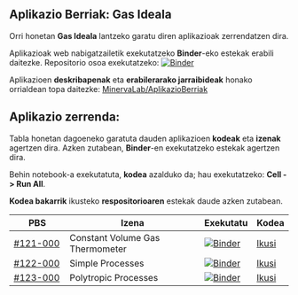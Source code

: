 ## Aplikazio Berriak: Gas Ideala

Orri honetan **Gas Ideala** lantzeko garatu diren aplikazioak zerrendatzen dira.

Aplikazioak web nabigatzailetik exekutatzeko **Binder**-eko estekak erabili daitezke. Repositorio osoa exekutatzeko: <a class="reference external" href="https://mybinder.org/v2/gh/Ikergym/MinervaLab/AplikazioBerriak"><img alt="Binder" src="https://mybinder.org/badge_logo.svg"></a>


Aplikazioen **deskribapenak** eta **erabilerarako jarraibideak** honako orrialdean topa daitezke: [MinervaLab/AplikazioBerriak](https://ikergym.github.io/MinervaLab/landing-page)
<br/>

## Aplikazio zerrenda:

Tabla honetan dagoeneko garatuta dauden aplikazioen **kodeak** eta **izenak** agertzen dira. Azken zutabean, **Binder**-en exekutatzeko estekak agertzen dira.

Behin notebook-a exekutatuta, **kodea** azalduko da; hau exekutatzeko: **Cell -> Run All**.

**Kodea bakarrik** ikusteko **respositorioaren** estekak daude azken zutabean.



<center>
<table >
    <thead>
        <tr>
            <th>PBS </th>
            <th>Izena</th>
            <th>Exekutatu</th>
            <th>Kodea</th>
        </tr>
    </thead>
    <tbody>
        <tr>
            <td width="20%"><a href="https://ikergym.github.io/MinervaLab/%23121-000%20Constant%20Volume%20Gas%20Thermometer.html">#121-000</a></td>
            <td>Constant Volume Gas Thermometer </td>
            <td><a class="reference external" href="https://mybinder.org/v2/gh/Ikergym/MinervaLab/AplikazioBerriak?filepath=apps%2Fideal_gas%2FConstant%20Volume%20Gas%20Thermometer.ipynb"><img alt="Binder" src="https://mybinder.org/badge_logo.svg"></a></td>
            <td><a class="reference external" href=https://github.com/Ikergym/MinervaLab/blob/AplikazioBerriak/apps/ideal_gas/Constant%20Volume%20Gas%20Thermometer.ipynb>Ikusi</td>
        </tr>
        <tr>
            <td><a href="https://ikergym.github.io/MinervaLab/%23122-000%20Simple%20Processes.html">#122-000</a></td>
            <td>Simple Processes</td>
            <td><a class="reference external" href="https://mybinder.org/v2/gh/Ikergym/MinervaLab/AplikazioBerriak?filepath=apps%2Fideal_gas%2FSimple%20Processes.ipynb"><img alt="Binder" src="https://mybinder.org/badge_logo.svg"></a></td>
            <td><a class="reference external" href=https://github.com/Ikergym/MinervaLab/blob/AplikazioBerriak/apps/ideal_gas/Simple%20Processes.ipynb>Ikusi</td>
        </tr>
        <tr>
            <td><a href="https://ikergym.github.io/MinervaLab/%23123-000%20Polytropic%20Processes.html">#123-000</a></td>
            <td>Polytropic Processes</td>
            <td><a class="reference external" href="https://mybinder.org/v2/gh/Ikergym/MinervaLab/AplikazioBerriak?filepath=apps%2Fideal_gas%2FPolytropic%20Processes.ipynb"><img alt="Binder" src="https://mybinder.org/badge_logo.svg"></a></td>
            <td><a class="reference external" href=https://github.com/Ikergym/MinervaLab/blob/AplikazioBerriak/apps/ideal_gas/Polytropic%20Processes.ipynb>Ikusi</td>
        </tr>
    </tbody>
</table>
</center>

<br/>
